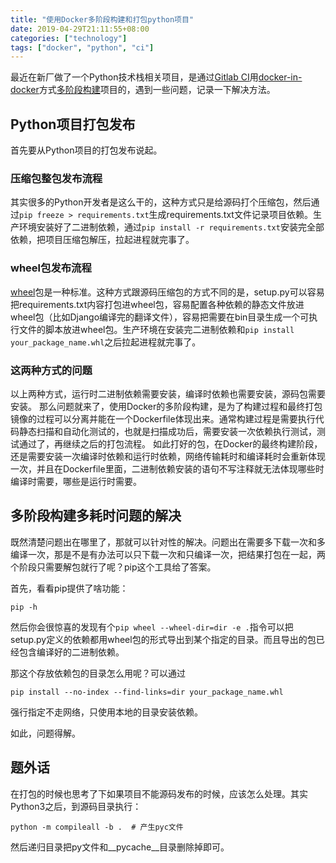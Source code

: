 ```yaml
---
title: "使用Docker多阶段构建和打包python项目"
date: 2019-04-29T21:11:55+08:00
categories: ["technology"]
tags: ["docker", "python", "ci"]
---
```


最近在新厂做了一个Python技术栈相关项目，是通过[Gitlab CI](https://docs.gitlab.com/ee/ci/)用[docker-in-docker](https://hub.docker.com/_/docker)方式[多阶段构建](https://docs.docker.com/develop/develop-images/multistage-build/)项目的，遇到一些问题，记录一下解决方法。

## Python项目打包发布

首先要从Python项目的打包发布说起。

### 压缩包整包发布流程

其实很多的Python开发者是这么干的，这种方式只是给源码打个压缩包，然后通过`pip freeze > requirements.txt`生成requirements.txt文件记录项目依赖。生产环境安装好了二进制依赖，通过`pip install -r requirements.txt`安装完全部依赖，把项目压缩包解压，拉起进程就完事了。

### wheel包发布流程

[wheel](https://pythonwheels.com/)包是一种标准。这种方式跟源码压缩包的方式不同的是，setup.py可以容易把requirements.txt内容打包进wheel包，容易配置各种依赖的静态文件放进wheel包（比如Django编译完的翻译文件），容易把需要在bin目录生成一个可执行文件的脚本放进wheel包。生产环境在安装完二进制依赖和`pip install your_package_name.whl`之后拉起进程就完事了。

### 这两种方式的问题

以上两种方式，运行时二进制依赖需要安装，编译时依赖也需要安装，源码包需要安装。
那么问题就来了，使用Docker的多阶段构建，是为了构建过程和最终打包镜像的过程可以分离并能在一个Dockerfile体现出来。通常构建过程是需要执行代码静态扫描和自动化测试的，也就是扫描成功后，需要安装一次依赖执行测试，测试通过了，再继续之后的打包流程。
如此打好的包，在Docker的最终构建阶段，还是需要安装一次编译时依赖和运行时依赖，网络传输耗时和编译耗时会重新体现一次，并且在Dockerfile里面，二进制依赖安装的语句不写注释就无法体现哪些时编译时需要，哪些是运行时需要。


## 多阶段构建多耗时问题的解决

既然清楚问题出在哪里了，那就可以针对性的解决。问题出在需要多下载一次和多编译一次，那是不是有办法可以只下载一次和只编译一次，把结果打包在一起，两个阶段只需要解包就行了呢？pip这个工具给了答案。

首先，看看pip提供了啥功能：
```shell
pip -h
```
然后你会很惊喜的发现有个`pip wheel --wheel-dir=dir -e .`指令可以把setup.py定义的依赖都用wheel包的形式导出到某个指定的目录。而且导出的包已经包含编译好的二进制依赖。

那这个存放依赖包的目录怎么用呢？可以通过
```shell
pip install --no-index --find-links=dir your_package_name.whl
```
强行指定不走网络，只使用本地的目录安装依赖。

如此，问题得解。


## 题外话

在打包的时候也思考了下如果项目不能源码发布的时候，应该怎么处理。其实Python3之后，到源码目录执行：
```shell
python -m compileall -b .  # 产生pyc文件
```
然后递归目录把py文件和__pycache__目录删除掉即可。
